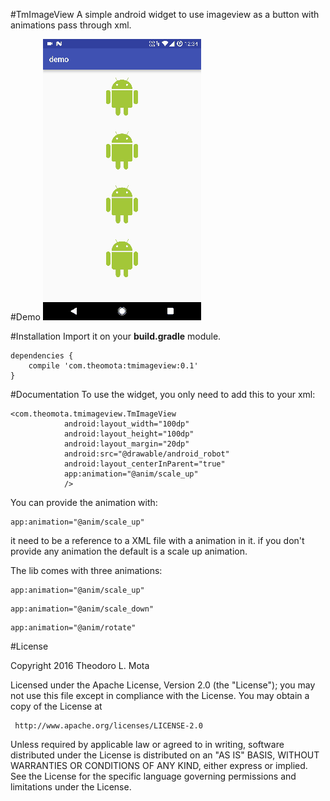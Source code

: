 #TmImageView
A simple android widget to use imageview as a button with animations pass through xml.

#Demo
![demo](https://github.com/theolm/TmImageView/raw/master/demo.gif)

#Installation
Import it on your **build.gradle** module.
```
dependencies {
    compile 'com.theomota:tmimageview:0.1'
}
```

#Documentation
To use the widget, you only need to add this to your xml:
```
<com.theomota.tmimageview.TmImageView
            android:layout_width="100dp"
            android:layout_height="100dp"
            android:layout_margin="20dp"
            android:src="@drawable/android_robot"
            android:layout_centerInParent="true"
            app:animation="@anim/scale_up"
            />
```

You can provide the animation with:
```
app:animation="@anim/scale_up"
```
it need to be a reference to a XML file with a animation in it.
if you don't provide any animation the default is a scale up animation.

The lib comes with three animations:
```
app:animation="@anim/scale_up"
```
```
app:animation="@anim/scale_down"
```
```
app:animation="@anim/rotate"
```

#License

 Copyright 2016 Theodoro L. Mota

 Licensed under the Apache License, Version 2.0 (the 	"License");
 you may not use this file except in compliance with 	the License.
 You may obtain a copy of the License at

     http://www.apache.org/licenses/LICENSE-2.0

 Unless required by applicable law or agreed to in 	writing, software
 distributed under the License is distributed on an 	"AS IS" BASIS,
 WITHOUT WARRANTIES OR CONDITIONS OF ANY KIND, 	either express or implied.
 See the License for the specific language governing 	permissions and
 limitations under the License.
